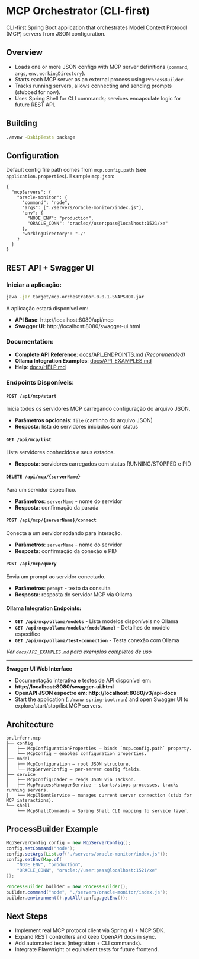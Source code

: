 # MCP Orchestrator (CLI-first)

CLI-first Spring Boot application that orchestrates Model Context Protocol (MCP) servers from JSON configuration.

## Overview

- Loads one or more JSON configs with MCP server definitions (`command`, `args`, `env`, `workingDirectory`).
- Starts each MCP server as an external process using `ProcessBuilder`.
- Tracks running servers, allows connecting and sending prompts (stubbed for now).
- Uses Spring Shell for CLI commands; services encapsulate logic for future REST API.

## Building

```bash
./mvnw -DskipTests package
```

## Configuration

Default config file path comes from `mcp.config.path` (see `application.properties`). Example `mcp.json`:
```
{
  "mcpServers": {
    "oracle-monitor": {
      "command": "node",
      "args": ["./servers/oracle-monitor/index.js"],
      "env": {
        "NODE_ENV": "production",
        "ORACLE_CONN": "oracle://user:pass@localhost:1521/xe"
      },
      "workingDirectory": "./"
    }
  }
}
```

## REST API + Swagger UI

### Iniciar a aplicação:
```bash
java -jar target/mcp-orchestrator-0.0.1-SNAPSHOT.jar
```

A aplicação estará disponível em:
- **API Base**: http://localhost:8080/api/mcp
- **Swagger UI**: http://localhost:8080/swagger-ui.html

### Documentation:
- **Complete API Reference**: [docs/API_ENDPOINTS.md](docs/API_ENDPOINTS.md) *(Recommended)*
- **Ollama Integration Examples**: [docs/API_EXAMPLES.md](docs/API_EXAMPLES.md)
- **Help**: [docs/HELP.md](docs/HELP.md)

### Endpoints Disponíveis:

#### `POST /api/mcp/start`
Inicia todos os servidores MCP carregando configuração do arquivo JSON.
- **Parâmetros opcionais**: `file` (caminho do arquivo JSON)
- **Resposta**: lista de servidores iniciados com status

#### `GET /api/mcp/list` 
Lista servidores conhecidos e seus estados.
- **Resposta**: servidores carregados com status RUNNING/STOPPED e PID

#### `DELETE /api/mcp/{serverName}`
Para um servidor específico.
- **Parâmetros**: `serverName` - nome do servidor
- **Resposta**: confirmação da parada

#### `POST /api/mcp/{serverName}/connect`
Conecta a um servidor rodando para interação.
- **Parâmetros**: `serverName` - nome do servidor
- **Resposta**: confirmação da conexão e PID

#### `POST /api/mcp/query`
Envia um prompt ao servidor conectado.
- **Parâmetros**: `prompt` - texto da consulta
- **Resposta**: resposta do servidor MCP via Ollama

#### Ollama Integration Endpoints:
- **`GET /api/mcp/ollama/models`** - Lista modelos disponíveis no Ollama
- **`GET /api/mcp/ollama/models/{modelName}`** - Detalhes de modelo específico
- **`GET /api/mcp/ollama/test-connection`** - Testa conexão com Ollama

*Ver `docs/API_EXAMPLES.md` para exemplos completos de uso*

---

**Swagger UI Web Interface**
- Documentação interativa e testes de API disponível em:
- **http://localhost:8080/swagger-ui.html**
- **OpenAPI JSON espectro em: http://localhost:8080/v3/api-docs**
- Start the application (`./mvnw spring-boot:run`) and open Swagger UI to explore/start/stop/list MCP servers.

## Architecture

```
br.lrferr.mcp
├── config
│   ├── McpConfigurationProperties – binds `mcp.config.path` property.
│   └── McpConfig – enables configuration properties.
├── model
│   ├── McpConfiguration – root JSON structure.
│   └── McpServerConfig – per-server config fields.
├── service
│   ├── McpConfigLoader – reads JSON via Jackson.
│   ├── McpProcessManagerService – starts/stops processes, tracks running servers.
│   └── McpClientService – manages current server connection (stub for MCP interactions).
└── shell
    └── McpShellCommands – Spring Shell CLI mapping to service layer.
```

## ProcessBuilder Example

```java
McpServerConfig config = new McpServerConfig();
config.setCommand("node");
config.setArgs(List.of("./servers/oracle-monitor/index.js"));
config.setEnv(Map.of(
    "NODE_ENV", "production",
    "ORACLE_CONN", "oracle://user:pass@localhost:1521/xe"
));

ProcessBuilder builder = new ProcessBuilder();
builder.command("node", "./servers/oracle-monitor/index.js");
builder.environment().putAll(config.getEnv());
```

## Next Steps

- Implement real MCP protocol client via Spring AI + MCP SDK.
- Expand REST controllers and keep OpenAPI docs in sync.
- Add automated tests (integration + CLI commands).
- Integrate Playwright or equivalent tests for future frontend.
